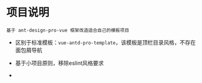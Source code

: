 # 项目说明

    基于 ant-design-pro-vue 框架改造适合自己的模板项目

* 区别于标准模板：`vue-antd-pro-template`，该模板是顶栏目录风格，不存在面包屑导航

* 基于小项目原则，移除eslint风格要求

* 
